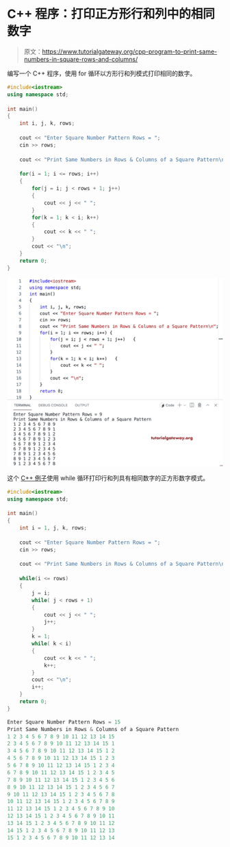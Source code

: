 # C++ 程序：打印正方形行和列中的相同数字

> 原文：<https://www.tutorialgateway.org/cpp-program-to-print-same-numbers-in-square-rows-and-columns/>

编写一个 C++ 程序，使用 for 循环以方形行和列模式打印相同的数字。

```cpp
#include<iostream>
using namespace std;

int main()
{
	int i, j, k, rows;

    cout << "Enter Square Number Pattern Rows = ";
    cin >> rows;

    cout << "Print Same Numbers in Rows & Columns of a Square Pattern\n"; 

    for(i = 1; i <= rows; i++)
    {
    	for(j = i; j < rows + 1; j++)
		{
            cout << j << " ";
        }
        for(k = 1; k < i; k++) 
        {
            cout << k << " ";
        }
        cout << "\n";
    }		
 	return 0;
}
```

![C++ Program to Print Same Numbers in Square Rows and Columns](img/581b8f9a119faca33912446fbd46d376.png)

这个 [C++ 例子](https://www.tutorialgateway.org/cpp-programs/)使用 while 循环打印行和列具有相同数字的正方形数字模式。

```cpp
#include<iostream>
using namespace std;

int main()
{
	int i = 1, j, k, rows;

    cout << "Enter Square Number Pattern Rows = ";
    cin >> rows;

    cout << "Print Same Numbers in Rows & Columns of a Square Pattern\n"; 

    while(i <= rows)
    {
        j = i;
    	while( j < rows + 1)
		{
            cout << j << " ";
            j++;
        }
        k = 1;
        while( k < i) 
        {
            cout << k << " ";
            k++;
        }
        cout << "\n";
        i++;
    }		
 	return 0;
}
```

```cpp
Enter Square Number Pattern Rows = 15
Print Same Numbers in Rows & Columns of a Square Pattern
1 2 3 4 5 6 7 8 9 10 11 12 13 14 15 
2 3 4 5 6 7 8 9 10 11 12 13 14 15 1 
3 4 5 6 7 8 9 10 11 12 13 14 15 1 2 
4 5 6 7 8 9 10 11 12 13 14 15 1 2 3 
5 6 7 8 9 10 11 12 13 14 15 1 2 3 4 
6 7 8 9 10 11 12 13 14 15 1 2 3 4 5 
7 8 9 10 11 12 13 14 15 1 2 3 4 5 6 
8 9 10 11 12 13 14 15 1 2 3 4 5 6 7 
9 10 11 12 13 14 15 1 2 3 4 5 6 7 8 
10 11 12 13 14 15 1 2 3 4 5 6 7 8 9 
11 12 13 14 15 1 2 3 4 5 6 7 8 9 10 
12 13 14 15 1 2 3 4 5 6 7 8 9 10 11 
13 14 15 1 2 3 4 5 6 7 8 9 10 11 12 
14 15 1 2 3 4 5 6 7 8 9 10 11 12 13 
15 1 2 3 4 5 6 7 8 9 10 11 12 13 14 
```